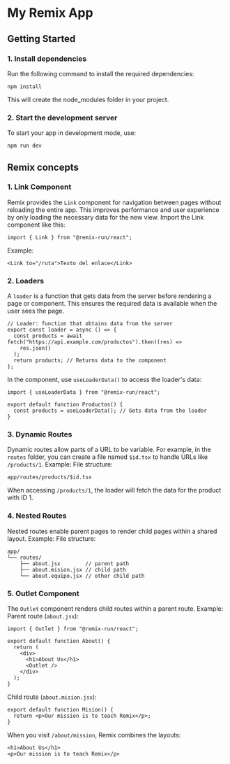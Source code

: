 # My Remix App
## Getting Started

### 1. Install dependencies
Run the following command to install the required dependencies:
```
npm install
```
This will create the node_modules folder in your project.

### 2. Start the development server
To start your app in development mode, use:
```
npm run dev
```

## Remix concepts

### 1. Link Component
Remix provides the `Link` component for navigation between pages without reloading the entire app. This improves performance and user experience by only loading the necessary data for the new view.
Import the Link component like this:
```
import { Link } from "@remix-run/react";
```
Example:
```
<Link to="/ruta">Texto del enlace</Link>
```

### 2. Loaders
A `loader` is a function that gets data from the server before rendering a page or component. This ensures the required data is available when the user sees the page.
```
// Loader: function that obtains data from the server
export const loader = async () => {
  const products = await fetch("https://api.example.com/productos").then((res) =>
    res.json()
  );
  return products; // Returns data to the component
};
```
In the component, use `useLoaderData()` to access the loader's data:
```
import { useLoaderData } from "@remix-run/react";

export default function Productos() {
  const products = useLoaderData(); // Gets data from the loader
}
```

### 3. Dynamic Routes
Dynamic routes allow parts of a URL to be variable. For example, in the `routes` folder, you can create a file named `$id.tsx` to handle URLs like `/products/1`.
Example: File structure:
```
app/routes/products/$id.tsx
```
When accessing `/products/1`, the loader will fetch the data for the product with ID 1.

### 4. Nested Routes
Nested routes enable parent pages to render child pages within a shared layout.
Example: File structure:
```
app/
└── routes/
    ├── about.jsx        // parent path
    ├── about.mision.jsx // child path
    └── about.equipo.jsx // other child path
```

### 5. Outlet Component
The `Outlet` component renders child routes within a parent route.
Example:
Parent route (`about.jsx`):
```
import { Outlet } from "@remix-run/react";

export default function About() {
  return (
    <div>
      <h1>About Us</h1>
      <Outlet />
    </div>
  );
}
```

Child route (`about.mision.jsx`):
```
export default function Mision() {
  return <p>Our mission is to teach Remix</p>;
}
```

When you visit `/about/mission`, Remix combines the layouts:
```
<h1>About Us</h1>
<p>Our mission is to teach Remix</p>
```
